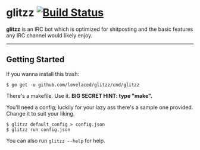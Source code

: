 glitzz [![Build Status](https://travis-ci.org/lovelaced/glitzz.svg?branch=master)](https://travis-ci.org/lovelaced/glitzz)
===================

**glitzz** is an IRC bot which is optimized for shitposting and the basic features any IRC channel would likely enjoy.

----------

Getting Started
-------------

If you wanna install this trash:

    $ go get -u github.com/lovelaced/glitzz/cmd/glitzz

There's a makefile. Use it. **BIG SECRET HINT: type "make".**

You'll need a config; luckily for your lazy ass there's a sample one provided. Change it to suit your liking.

    $ glitzz default_config > config.json
    $ glitzz run config.json

You can also run `glitzz --help` for help.
